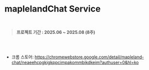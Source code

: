 # maplelandChat Service

<br>

> <b style="color:#555555">프로젝트 기간 : 2025.06 ~ 2025.08 (8주)</b>

<br/><br/>

- 크롬 스토어: https://chromewebstore.google.com/detail/mapleland-chat/neaeehcpgkigkppcimpakommbikdkeim?authuser=0&hl=ko


